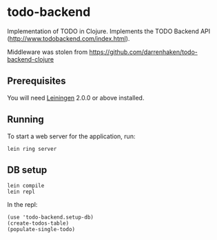 # todo-backend

Implementation of TODO in Clojure. Implements the TODO Backend API (http://www.todobackend.com/index.html).

Middleware was stolen from https://github.com/darrenhaken/todo-backend-clojure

## Prerequisites

You will need [Leiningen][] 2.0.0 or above installed.

[leiningen]: https://github.com/technomancy/leiningen

## Running

To start a web server for the application, run:

    lein ring server

## DB setup

```
lein compile
lein repl
```

In the repl:

```
(use 'todo-backend.setup-db)
(create-todos-table)
(populate-single-todo)
```